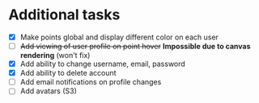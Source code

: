 # Additional tasks

- [x] Make points global and display different color on each user
- [ ] ~~Add viewing of user profile on point hover~~ **Impossible due to canvas rendering** (won't fix)
- [x] Add ability to change username, email, password
- [x] Add ability to delete account
- [ ] Add email notifications on profile changes
- [ ] Add avatars (S3)
